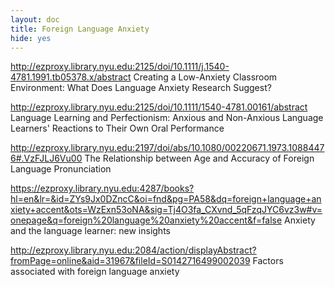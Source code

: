 ```yaml
---
layout: doc
title: Foreign Language Anxiety
hide: yes
---
```


http://ezproxy.library.nyu.edu:2125/doi/10.1111/j.1540-4781.1991.tb05378.x/abstract
Creating a Low-Anxiety Classroom Environment: What Does Language Anxiety Research Suggest?

http://ezproxy.library.nyu.edu:2125/doi/10.1111/1540-4781.00161/abstract
Language Learning and Perfectionism: Anxious and Non-Anxious Language Learners' Reactions to Their Own Oral Performance

http://ezproxy.library.nyu.edu:2197/doi/abs/10.1080/00220671.1973.10884476#.VzFJLJ6Vu00
The Relationship between Age and Accuracy of Foreign Language Pronunciation

https://ezproxy.library.nyu.edu:4287/books?hl=en&lr=&id=ZYs9Jx0DZncC&oi=fnd&pg=PA58&dq=foreign+language+anxiety+accent&ots=WzExn53oNA&sig=Tj4O3fa_CXvnd_5qFzqJYC6vz3w#v=onepage&q=foreign%20language%20anxiety%20accent&f=false
Anxiety and the language learner: new insights

http://ezproxy.library.nyu.edu:2084/action/displayAbstract?fromPage=online&aid=31967&fileId=S0142716499002039
Factors associated with foreign language anxiety
